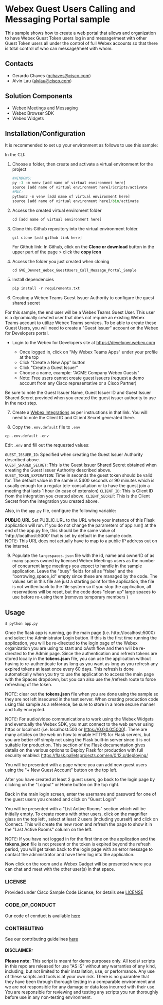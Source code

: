 # Webex Guest Users Calling and Messaging Portal sample

This sample shows how to create a web portal that allows and organization to have Webex Guest Token users log in and message/meet 
with other Guest Token users all under the control of full Webex accounts so that there is total control of who can message/meet with whom.  



## Contacts
* Gerardo Chaves (gchaves@cisco.com)
* Alvin Lau (alvlau@cisco.com)

## Solution Components
* Webex Meetings and Messaging
* Webex Browser SDK
* Webex Widgets


## Installation/Configuration

It is recommended to set up your environment as follows to use this sample:

In the CLI:
1.	Choose a folder, then create and activate a virtual environment for the project
    ```python
    #WINDOWS:
    py -3 -m venv [add name of virtual environment here] 
    source [add name of virtual environment here]/Scripts/activate
    #MAC:
    python3 -m venv [add name of virtual environment here] 
    source [add name of virtual environment here]/bin/activate
    ```

2. Access the created virtual enviroment folder
    ```python
    cd [add name of virtual environment here] 
    ```

3.	Clone this Github repository into the virtual environment folder.
    ```python
    git clone [add github link here]
    ```
    For Github link: 
        In Github, click on the **Clone or download** button in the upper part of the page > click the **copy icon**
         

4. Access the folder you just created when cloning
    ```
    cd GVE_Devnet_Webex_GuestUsers_Call_Message_Portal_Sample
    ```

5.	Install dependencies
    ```python
    pip install -r requirements.txt
    ```

6. Creating a Webex Teams Guest Issuer Authority to configure the guest shared secret

For this sample, the end user will be a Webex Teams Guest User.
This user is a dynamically created user that does not require an existing Webex Teams account to utilize Webex Teams services.
To be able to create these Guest Users, you will need to create a "Guest Issuer" account on the Webex for Developers portal.

- Login to the Webex for Developers site at <https://developer.webex.com>

  - Once logged in, click on "My Webex Teams Apps" under your profile at the top
  - Click "Create a New App" button
  - Click "Create a Guest Issuer"
  - Choose a name, example: "ACME Company Webex Guests"
  - Note: Free users cannot create guest issuers (request a demo account from any Cisco representative or a Cisco Partner)  

Be sure to note the Guest Issuer Name, Guest Issuer ID and Guest Issuer Shared Secret provided when you created the guest issuer authority to use in the next step.   

7. Create a [Webex Integrations](https://developer.webex.com/docs/integrations) as per instructions in that link. You will need to note the Client ID and 
CLient Secret generated there. 


8. Copy the `.env.default` file to `.env` 
```
cp .env.default .env
```
Edit `.env` and fill out the requested values:  

`GUEST_ISSUER_ID`: Specified when creating the Guest Issuer Authority described above.  
`GUEST_SHARED_SECRET`: This is the Guest Issuer Shared Secret obtained when creating the Guest Issuer Authority described above.  
`GUEST_TOKEN_EXPIRATION`: Time in seconds the guest token should be valid for. The default value  in the samle is 5400 seconds or 90 minutes which is usually enough for a regular tele-consultation or to have the guest join a meeting that lasts 1 hour (in case of extension)
`CLIENT_ID`: This is Client ID from the integration you created above.
`CLIENT_SECRET`: This is the Client Secret from the integration you created above.

Also, in the `app.py` file, configure the following variable:

**PUBLIC_URL**
Set PUBLIC_URL to the URL where your instance of this Flask application will run. If you do not change the parameters 
of app.run() at the end of the app.py file, this should be the same value of 'http://localhost:5000' that is set by default 
in the sample code.  
NOTE: This URL does not actually have to map to a public IP address out on the internet. 

9. Populate the `largespaces.json` file with the id, name and ownerID of as many spaces owned by licensed Webex Meetings users as the number of concurrent large meetings 
you expect to handle in the sample application. Leave the "busy" fields for all as "false" and the "borrowing_space_id" empty since these are managed by the code. 
The values set in this file are just a starting point for the application, the file is not written back to the file system so if you stop the application, all reservations will be reset,  but the code does "clean up" large spaces to use before re-using them (removes temporary members )


## Usage

    $ python app.py

Once the flask app is running, go the main page (i.e. http://localhost:5000) and select the Administrator Login button. If this is the first time running the 
application, you will be re-directed to the login page of the Webex organization you are using to start and oAuth flow and then will be re-directed to the 
Admin page. 
Since the authentication and refresh tokens are stored locally in the **tokens.json** file, you can use the application without having to 
re-authenticate for as long as you want as long as you refresh any expired tokens at least once every 60 days. This refresh is done 
automatically when you try to use the application to access the main page with the Spaces dropdown, but you can also use 
the /refresh route to force refreshing of the token. 

NOTE: clear out the **tokens.json** file when you are done using the sample so they are not left insecured in the test server. 
When creating production code using this sample as a reference, be sure to store in a more secure manner and fully encrypted.  

NOTE: For audio/video communications to work using the Webex Widgets and eventually the Webex SDK, you must connect to the web server using 
https or localhost (i.e. localhost:500 or https://0.0.0.0:5000). There are many articles on the web on how to enable HTTPS for Flask servers,
but you are better off simply not using the Flask built-in server since it is not suitable for production. This section of the Flask documentation 
gives details on the various options to Deploy Flask for production with full security enabled: https://flask.palletsprojects.com/en/0.12.x/deploying/


You will be presented with a page where you can add new guest users using the "+ New Guest Account" button on the top left. 

After you have created at least 2 guest users, go back to the login page by clicking on the "Logout" or Home button on the top right. 

Back in the main login screen, enter the username and password for one of the guest users you created and click on "Guest Login"

You will be presented with a "List Active Rooms" section which will be initially empty. To create rooms with other users, click on the magnifier glass 
on the top left , select at least 2 users (including yourself) and click on Connect.  This will create the new room and refresh the page to show it in the 
"Last Active Rooms" column on the left.

NOTE: If you have not logged in for the first time on the application and the **tokens.json** file is not present or the token is expired beyond 
the refresh period, you will get taken back to the login page with an error message to contact the administrator and have them log into the application. 

Now click on the room and a Webex Gadget will be presented where you can chat and meet with the other user(s) in that space.


### LICENSE

Provided under Cisco Sample Code License, for details see [LICENSE](LICENSE.md)

### CODE_OF_CONDUCT

Our code of conduct is available [here](CODE_OF_CONDUCT.md)

### CONTRIBUTING

See our contributing guidelines [here](CONTRIBUTING.md)

#### DISCLAIMER:
<b>Please note:</b> This script is meant for demo purposes only. All tools/ scripts in this repo are released for use "AS IS" without any warranties of any kind, including, but not limited to their installation, use, or performance. Any use of these scripts and tools is at your own risk. There is no guarantee that they have been through thorough testing in a comparable environment and we are not responsible for any damage or data loss incurred with their use.
You are responsible for reviewing and testing any scripts you run thoroughly before use in any non-testing environment.